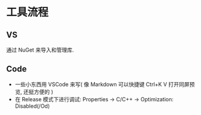 # 工具流程

## VS

通过 NuGet 来导入和管理库.

## Code

* 一些小东西用 VSCode 来写( 像 Markdown 可以快捷键 Ctrl+K V 打开同屏预览, 还挺方便的 )
* 在 Release 模式下进行调试: Properties -> C/C++ -> Optimization: Disabled(/Od)
